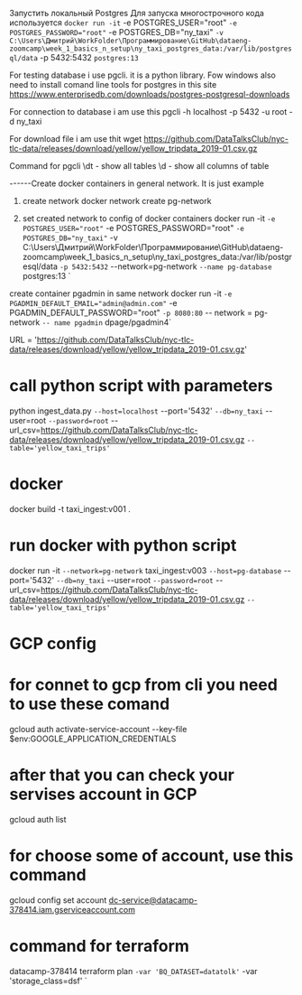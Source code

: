 Запустить локальный Postgres
Для запуска многострочного кода используется `
docker run -it `
    -e POSTGRES_USER="root" `
    -e POSTGRES_PASSWORD="root" `
    -e POSTGRES_DB="ny_taxi" `
    -v C:\Users\Дмитрий\WorkFolder\Программирование\GitHub\dataeng-zoomcamp\week_1_basics_n_setup\ny_taxi_postgres_data:/var/lib/postgresql/data `
    -p 5432:5432 `
    postgres:13 `

For testing database i use pgcli. it is a python library. Fow windows also need to install comand line tools for postgres in this site https://www.enterprisedb.com/downloads/postgres-postgresql-downloads

For connection to database i am use this
pgcli -h localhost -p 5432 -u root -d ny_taxi 

For download file i am use thit
wget https://github.com/DataTalksClub/nyc-tlc-data/releases/download/yellow/yellow_tripdata_2019-01.csv.gz

Command for pgcli
\dt - show all tables
\d - show all columns of table

------Create docker containers in general network. It is just example
1) create network
docker network create pg-network

2) set created network to config of docker containers
docker run -it `
    -e POSTGRES_USER="root" `
    -e POSTGRES_PASSWORD="root" `
    -e POSTGRES_DB="ny_taxi" `
    -v C:\Users\Дмитрий\WorkFolder\Программирование\GitHub\dataeng-zoomcamp\week_1_basics_n_setup\ny_taxi_postgres_data:/var/lib/postgresql/data `
    -p 5432:5432 `
    --network=pg-network `
    --name pg-database `
    postgres:13 `

create container pgadmin in same network
docker run -it `
    -e PGADMIN_DEFAULT_EMAIL="admin@admin.com" `
    -e PGADMIN_DEFAULT_PASSWORD="root" `
    -p 8080:80 `
    -- network = pg-network `
    -- name pgadmin `
    dpage/pgadmin4`



URL = 'https://github.com/DataTalksClub/nyc-tlc-data/releases/download/yellow/yellow_tripdata_2019-01.csv.gz'

# call python script with parameters
python ingest_data.py `
 --host=localhost `
 --port='5432' `
 --db=ny_taxi `
 --user=root `
 --password=root `
 --url_csv=https://github.com/DataTalksClub/nyc-tlc-data/releases/download/yellow/yellow_tripdata_2019-01.csv.gz `
 --table='yellow_taxi_trips' `
    
# docker 
docker build -t taxi_ingest:v001 .       

# run docker with python script
docker run -it `
--network=pg-network `
taxi_ingest:v003 `
    --host=pg-database `
    --port='5432' `
    --db=ny_taxi `
    --user=root `
    --password=root `
    --url_csv=https://github.com/DataTalksClub/nyc-tlc-data/releases/download/yellow/yellow_tripdata_2019-01.csv.gz `
    --table='yellow_taxi_trips' `


# GCP config
# for connet to gcp from cli you need to use these comand
gcloud auth activate-service-account --key-file $env:GOOGLE_APPLICATION_CREDENTIALS
# after that you can check your servises account in GCP
gcloud auth list
# for choose some of account, use this command
gcloud config set account dc-service@datacamp-378414.iam.gserviceaccount.com

# command for terraform
datacamp-378414
terraform plan `
-var 'BQ_DATASET=datatolk' `
-var 'storage_class=dsf' `